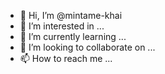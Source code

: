 - 👋 Hi, I’m @mintame-khai
- 👀 I’m interested in ...
- 🌱 I’m currently learning ...
- 💞️ I’m looking to collaborate on ...
- 📫 How to reach me ...

<!---
mintame-khai/mintame-khai is a ✨ special ✨ repository because its `README.md` (this file) appears on your GitHub profile.
You can click the Preview link to take a look at your changes.
--->
